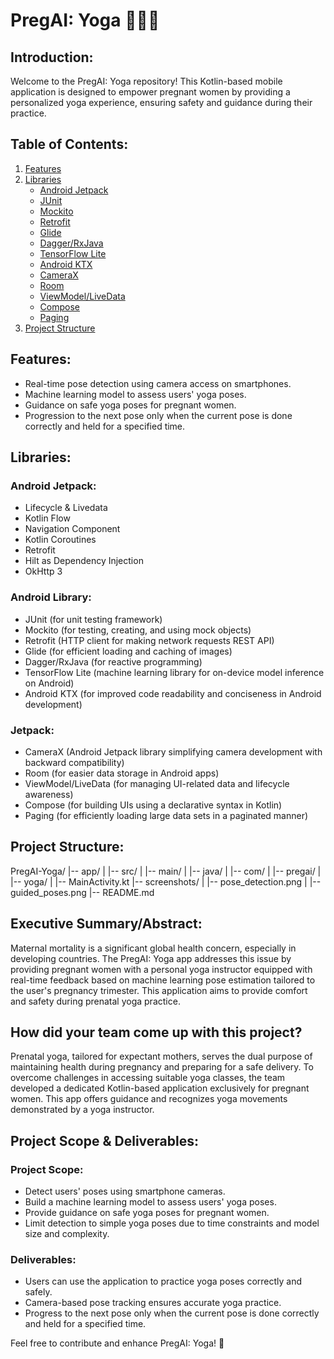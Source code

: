 # PregAI: Yoga 🤰🧘‍♀️ 

## Introduction:

Welcome to the PregAI: Yoga repository! This Kotlin-based mobile application is designed to empower pregnant women by providing a personalized yoga experience, ensuring safety and guidance during their practice.

## Table of Contents:

1. [Features](#features)
2. [Libraries](#libraries)
    - [Android Jetpack](#android-jetpack)
    - [JUnit](#junit)
    - [Mockito](#mockito)
    - [Retrofit](#retrofit)
    - [Glide](#glide)
    - [Dagger/RxJava](#dagger/rxjava)
    - [TensorFlow Lite](#tensorflow-lite)
    - [Android KTX](#android-ktx)
    - [CameraX](#camerax)
    - [Room](#room)
    - [ViewModel/LiveData](#viewmodel/livedata)
    - [Compose](#compose)
    - [Paging](#paging)
3. [Project Structure](#project-structure)

## Features:

- Real-time pose detection using camera access on smartphones.
- Machine learning model to assess users' yoga poses.
- Guidance on safe yoga poses for pregnant women.
- Progression to the next pose only when the current pose is done correctly and held for a specified time.

## Libraries:

### Android Jetpack:
- Lifecycle & Livedata
- Kotlin Flow
- Navigation Component
- Kotlin Coroutines
- Retrofit
- Hilt as Dependency Injection
- OkHttp 3

### Android Library:
- JUnit (for unit testing framework)
- Mockito (for testing, creating, and using mock objects)
- Retrofit (HTTP client for making network requests REST API)
- Glide (for efficient loading and caching of images)
- Dagger/RxJava (for reactive programming)
- TensorFlow Lite (machine learning library for on-device model inference on Android)
- Android KTX (for improved code readability and conciseness in Android development)

### Jetpack:
- CameraX (Android Jetpack library simplifying camera development with backward compatibility)
- Room (for easier data storage in Android apps)
- ViewModel/LiveData (for managing UI-related data and lifecycle awareness)
- Compose (for building UIs using a declarative syntax in Kotlin)
- Paging (for efficiently loading large data sets in a paginated manner)

## Project Structure:
PregAI-Yoga/
|-- app/
| |-- src/
| |-- main/
| |-- java/
| |-- com/
| |-- pregai/
| |-- yoga/
| |-- MainActivity.kt
|-- screenshots/
| |-- pose_detection.png
| |-- guided_poses.png
|-- README.md


## Executive Summary/Abstract:

Maternal mortality is a significant global health concern, especially in developing countries. The PregAI: Yoga app addresses this issue by providing pregnant women with a personal yoga instructor equipped with real-time feedback based on machine learning pose estimation tailored to the user's pregnancy trimester. This application aims to provide comfort and safety during prenatal yoga practice.

## How did your team come up with this project?

Prenatal yoga, tailored for expectant mothers, serves the dual purpose of maintaining health during pregnancy and preparing for a safe delivery. To overcome challenges in accessing suitable yoga classes, the team developed a dedicated Kotlin-based application exclusively for pregnant women. This app offers guidance and recognizes yoga movements demonstrated by a yoga instructor.

## Project Scope & Deliverables:

### Project Scope:

- Detect users' poses using smartphone cameras.
- Build a machine learning model to assess users' yoga poses.
- Provide guidance on safe yoga poses for pregnant women.
- Limit detection to simple yoga poses due to time constraints and model size and complexity.

### Deliverables:

- Users can use the application to practice yoga poses correctly and safely.
- Camera-based pose tracking ensures accurate yoga practice.
- Progress to the next pose only when the current pose is done correctly and held for a specified time.

Feel free to contribute and enhance PregAI: Yoga! 🌟

